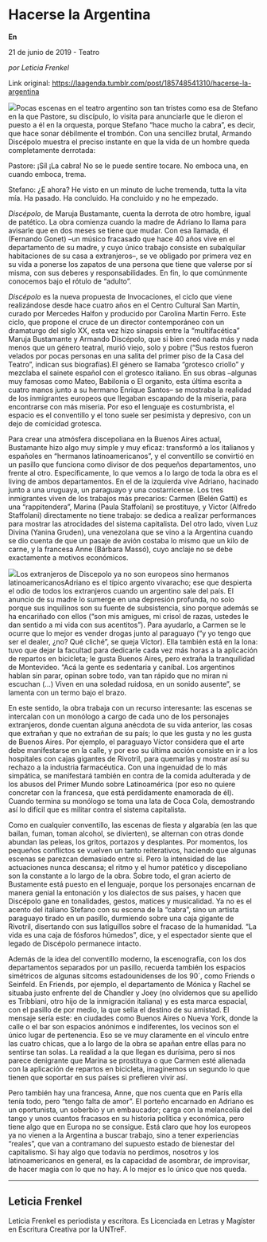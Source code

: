 # Hacerse la Argentina

**En**

21 de junio de 2019 - Teatro

_por Leticia Frenkel_

Link original: https://laagenda.tumblr.com/post/185748541310/hacerse-la-argentina

![](https://64.media.tumblr.com/e4839ab2bd0e33b7ab90ae5b2932bd20/2ef3843c8f32d159-f2/s500x750/e254b1e9bd8267aaa2cb7a454b8039bed7f868f0.jpg)Pocas escenas en el teatro argentino son tan tristes como esa de Stefano en la que Pastore, su discípulo, lo visita para anunciarle que le dieron el puesto a él en la orquesta, porque Stefano “hace mucho la cabra”, es decir, que hace sonar débilmente el trombón. Con una sencillez brutal, Armando Discépolo muestra el preciso instante en que la vida de un hombre queda completamente derrotada:


Pastore: ¡Síl ¡La cabra! No se le puede sentire tocare. No emboca una, en cuando emboca, trema.


Stefano: ¿E ahora? He visto en un minuto de luche tremenda, tutta la vita mía. Ha pasado. Ha concluido. Ha concluido y no he empezado.


*Discépolo*, de Maruja Bustamante, cuenta la derrota de otro hombre, igual de patético. La obra comienza cuando la madre de Adriano lo llama para avisarle que en dos meses se tiene que mudar. Con esa llamada, él (Fernando Gonet) –un músico fracasado que hace 40 años vive en el departamento de su madre, y cuyo único trabajo consiste en subalquilar habitaciones de su casa a extranjeros–, se ve obligado por primera vez en su vida a ponerse los zapatos de una persona que tiene que valerse por sí misma, con sus deberes y responsabilidades. En fin, lo que comúnmente conocemos bajo el rótulo de “adulto”.


*Discépolo* es la nueva propuesta de Invocaciones, el ciclo que viene realizándose desde hace cuatro años en el Centro Cultural San Martín, curado por Mercedes Halfon y producido por Carolina Martin Ferro. Este ciclo, que propone el cruce de un director contemporáneo con un dramaturgo del siglo XX, esta vez hizo sinapsis entre la “multifacética” Maruja Bustamante y Armando Discépolo, que si bien creó nada más y nada menos que un género teatral, murió viejo, solo y pobre (“Sus restos fueron velados por pocas personas en una salita del primer piso de la Casa del Teatro”, indican sus biografías).El género se llamaba “grotesco criollo” y mezclaba el sainete español con el grotesco italiano. En sus obras –algunas muy famosas como Mateo, Babilonia o El organito, esta última escrita a cuatro manos junto a su hermano Enrique Santos– se mostraba la realidad de los inmigrantes europeos que llegaban escapando de la miseria, para encontrarse con más miseria. Por eso el lenguaje es costumbrista, el espacio es el conventillo y el tono suele ser pesimista y depresivo, con un dejo de comicidad grotesca.


Para crear una atmósfera discepoliana en la Buenos Aires actual, Bustamante hizo algo muy simple y muy eficaz: transformó a los italianos y españoles en “hermanos latinoamericanos”, y el conventillo se convirtió en un pasillo que funciona como divisor de dos pequeños departamentos, uno frente al otro. Específicamente, lo que vemos a lo largo de toda la obra es el living de ambos departamentos. En el de la izquierda vive Adriano, hacinado junto a una uruguaya, un paraguayo y una costarricense. Los tres inmigrantes viven de los trabajos más precarios: Carmen (Belén Gatti) es una “rappitendera”, Marina (Paula Staffolani) se prostituye, y Victor (Alfredo Staffolani) directamente no tiene trabajo: se dedica a realizar performances para mostrar las atrocidades del sistema capitalista. Del otro lado, viven Luz Divina (Yanina Gruden), una venezolana que se vino a la Argentina cuando se dio cuenta de que un pasaje de avión costaba lo mismo que un kilo de carne, y la francesa Anne (Bárbara Massó), cuyo anclaje no se debe exactamente a motivos económicos.


![](https://64.media.tumblr.com/e4839ab2bd0e33b7ab90ae5b2932bd20/2ef3843c8f32d159-f2/s500x750/e254b1e9bd8267aaa2cb7a454b8039bed7f868f0.jpg)Los extranjeros de Discepolo ya no son europeos sino hermanos latinoamericanosAdriano es el típico argento vivaracho; ese que despierta el odio de todos los extranjeros cuando un argentino sale del país. El anuncio de su madre lo sumerge en una depresión profunda, no solo porque sus inquilinos son su fuente de subsistencia, sino porque además se ha encariñado con ellos (“son mis amigues, mi crisol de razas, ustedes le dan sentido a mi vida con sus acentitos”). Para ayudarlo, a Carmen se le ocurre que lo mejor es vender drogas junto al paraguayo (“y yo tengo que ser el dealer, ¿no? Qué cliché”, se queja Víctor). Ella también está en la lona: tuvo que dejar la facultad para dedicarle cada vez más horas a la aplicación de repartos en bicicleta; le gusta Buenos Aires, pero extraña la tranquilidad de Montevideo. “Acá la gente es sedentaria y caníbal. Los argentinos hablan sin parar, opinan sobre todo, van tan rápido que no miran ni escuchan (…) Viven en una soledad ruidosa, en un sonido ausente”, se lamenta con un termo bajo el brazo.


En este sentido, la obra trabaja con un recurso interesante: las escenas se intercalan con un monólogo a cargo de cada uno de los personajes extranjeros, donde cuentan alguna anécdota de su vida anterior, las cosas que extrañan y que no extrañan de su país; lo que les gusta y no les gusta de Buenos Aires. Por ejemplo, el paraguayo Víctor considera que el arte debe manifestarse en la calle, y por eso su última acción consiste en ir a los hospitales con cajas gigantes de Rivotril, para quemarlas y mostrar así su rechazo a la industria farmacéutica. Con una ingenuidad de lo más simpática, se manifestará también en contra de la comida adulterada y de los abusos del Primer Mundo sobre Latinoamérica (por eso no quiere concretar con la francesa, que está perdidamente enamorada de él). Cuando termina su monólogo se toma una lata de Coca Cola, demostrando así lo difícil que es militar contra el sistema capitalista.


Como en cualquier conventillo, las escenas de fiesta y algarabía (en las que bailan, fuman, toman alcohol, se divierten), se alternan con otras donde abundan las peleas, los gritos, portazos y desplantes. Por momentos, los pequeños conflictos se vuelven un tanto reiterativos, haciendo que algunas escenas se parezcan demasiado entre sí. Pero la intensidad de las actuaciones nunca descansa; el ritmo y el humor patético y discepoliano son la constante a lo largo de la obra. Sobre todo, el gran acierto de Bustamente está puesto en el lenguaje, porque los personajes encarnan de manera genial la entonación y los dialectos de sus países, y hacen que Discépolo gane en tonalidades, gestos, matices y musicalidad. Ya no es el acento del italiano Stefano con su escena de la “cabra”, sino un artista paraguayo tirado en un pasillo, durmiendo sobre una caja gigante de Rivotril, disertando con sus latiguillos sobre el fracaso de la humanidad. “La vida es una caja de fósforos húmedos”, dice, y el espectador siente que el legado de Discépolo permanece intacto.


Además de la idea del conventillo moderno, la escenografía, con los dos departamentos separados por un pasillo, recuerda también los espacios simétricos de algunas sitcoms estadounidenses de los 90´, como Friends o Seinfeld. En Friends, por ejemplo, el departamento de Mónica y Rachel se situaba justo enfrente del de Chandler y Joey (no olvidemos que su apellido es Tribbiani, otro hijo de la inmigración italiana) y es esta marca espacial, con el pasillo de por medio, la que sella el destino de su amistad. El mensaje sería este: en ciudades como Buenos Aires o Nueva York, donde la calle o el bar son espacios anónimos e indiferentes, los vecinos son el único lugar de pertenencia. Eso se ve muy claramente en el vínculo entre las cuatro chicas, que a lo largo de la obra se apañan entre ellas para no sentirse tan solas. La realidad a la que llegan es durísima, pero si nos parece denigrante que Marina se prostituya o que Carmen esté alienada con la aplicación de repartos en bicicleta, imaginemos un segundo lo que tienen que soportar en sus países si prefieren vivir así.


Pero también hay una francesa, Anne, que nos cuenta que en París ella tenía todo, pero “tengo falta de amor”. El porteño encarnado en Adriano es un oportunista, un soberbio y un embaucador; carga con la melancolía del tango y unos cuantos fracasos en su historia política y económica, pero tiene algo que en Europa no se consigue. Está claro que hoy los europeos ya no vienen a la Argentina a buscar trabajo, sino a tener experiencias “reales”, que van a contramano del supuesto estado de bienestar del capitalismo. Si hay algo que todavía no perdimos, nosotros y los latinoamericanos en general, es la capacidad de asombrar, de improvisar, de hacer magia con lo que no hay. A lo mejor es lo único que nos queda.

  




---

 Leticia Frenkel
----------------

 Leticia Frenkel es periodista y escritora. Es Licenciada en Letras y Magíster en Escritura Creativa por la UNTreF.

